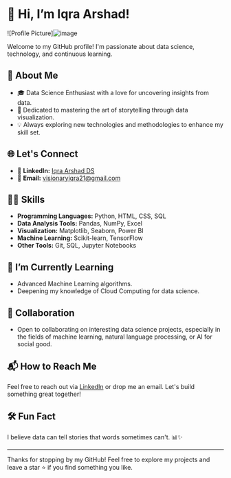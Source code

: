 # 👋 Hi, I’m Iqra Arshad!

![Profile Picture]![image](https://github.com/user-attachments/assets/4cf9a84b-04df-485e-80ff-450b6cc49f36)


Welcome to my GitHub profile! I'm passionate about data science, technology, and continuous learning.

## 🚀 About Me
- 🎓 Data Science Enthusiast with a love for uncovering insights from data.
- 🌟 Dedicated to mastering the art of storytelling through data visualization.
- 💡 Always exploring new technologies and methodologies to enhance my skill set.

## 🌐 Let's Connect
- 🔗 **LinkedIn:** [Iqra Arshad DS](https://www.linkedin.com/in/iqra-arshad-ds/)
- 📧 **Email:** visionaryiqra21@gmail.com

## 👩‍💻 Skills
- **Programming Languages:** Python, HTML, CSS, SQL
- **Data Analysis Tools:** Pandas, NumPy, Excel
- **Visualization:** Matplotlib, Seaborn, Power BI
- **Machine Learning:** Scikit-learn, TensorFlow
- **Other Tools:** Git, SQL, Jupyter Notebooks

## 🎯 I’m Currently Learning
- Advanced Machine Learning algorithms.
- Deepening my knowledge of Cloud Computing for data science.

## 🤝 Collaboration
- Open to collaborating on interesting data science projects, especially in the fields of machine learning, natural language processing, or AI for social good.

## 📬 How to Reach Me
Feel free to reach out via [LinkedIn](https://www.linkedin.com/in/iqra-arshad-ds/) or drop me an email. Let's build something great together!

## 🛠️ Fun Fact
I believe data can tell stories that words sometimes can't. 📊✨

---

Thanks for stopping by my GitHub! Feel free to explore my projects and leave a star ⭐ if you find something you like.

